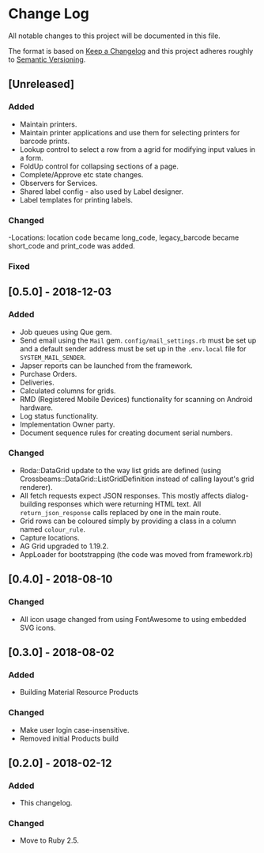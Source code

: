 # Change Log
All notable changes to this project will be documented in this file.

The format is based on [Keep a Changelog](http://keepachangelog.com/)
and this project adheres roughly to [Semantic Versioning](http://semver.org/).


## [Unreleased]
### Added
- Maintain printers.
- Maintain printer applications and use them for selecting printers for barcode prints.
- Lookup control to select a row from a agrid for modifying input values in a form.
- FoldUp control for collapsing sections of a page.
- Complete/Approve etc state changes.
- Observers for Services.
- Shared label config - also used by Label designer.
- Label templates for printing labels.
### Changed
-Locations: location code became long_code, legacy_barcode became short_code and print_code was added.
### Fixed

## [0.5.0] - 2018-12-03
### Added
- Job queues using Que gem.
- Send email using the `Mail` gem. `config/mail_settings.rb` must be set up and a default sender address must be set up in the `.env.local` file for `SYSTEM_MAIL_SENDER`.
- Japser reports can be launched from the framework.
- Purchase Orders.
- Deliveries.
- Calculated columns for grids.
- RMD (Registered Mobile Devices) functionality for scanning on Android hardware.
- Log status functionality.
- Implementation Owner party.
- Document sequence rules for creating document serial numbers.
### Changed
- Roda::DataGrid update to the way list grids are defined (using Crossbeams::DataGrid::ListGridDefinition instead of calling layout's grid renderer).
- All fetch requests expect JSON responses. This mostly affects dialog-building responses which were returning HTML text. All `return_json_response` calls replaced by one in the main route.
- Grid rows can be coloured simply by providing a class in a column named `colour_rule`.
- Capture locations.
- AG Grid upgraded to 1.19.2.
- AppLoader for bootstrapping (the code was moved from framework.rb)

## [0.4.0] - 2018-08-10
### Changed
- All icon usage changed from using FontAwesome to using embedded SVG icons.

## [0.3.0] - 2018-08-02
### Added
- Building Material Resource Products
### Changed
- Make user login case-insensitive.
- Removed initial Products build

## [0.2.0] - 2018-02-12
### Added
- This changelog.
### Changed
- Move to Ruby 2.5.
